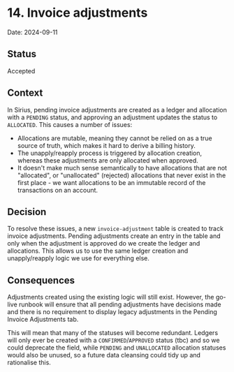 # 14. Invoice adjustments

Date: 2024-09-11

## Status

Accepted

## Context

In Sirius, pending invoice adjustments are created as a ledger and allocation with a `PENDING` status, and approving an 
adjustment updates the status to `ALLOCATED`. This causes a number of issues:
* Allocations are mutable, meaning they cannot be relied on as a true source of truth, which makes it hard to derive a
  billing history.
* The unapply/reapply process is triggered by allocation creation, whereas these adjustments are only allocated when approved.
* It doesn't make much sense semantically to have allocations that are not "allocated", or "unallocated" (rejected) allocations 
  that never exist in the first place - we want allocations to be an immutable record of the transactions on an account.

## Decision

To resolve these issues, a new `invoice-adjustment` table is created to track invoice adjustments. Pending adjustments 
create an entry in the table and only when the adjustment is approved do we create the ledger and allocations. This allows
us to use the same ledger creation and unapply/reapply logic we use for everything else.

## Consequences

Adjustments created using the existing logic will still exist. However, the go-live runbook will ensure that all pending
adjustments have decisions made and there is no requirement to display legacy adjustments in the Pending Invoice Adjustments
tab.

This will mean that many of the statuses will become redundant. Ledgers will only ever be created with a `CONFIRMED`/`APPROVED`
status (tbc) and so we could deprecate the field, while `PENDING` and `UNALLOCATED` allocation statuses would also be unused,
so a future data cleansing could tidy up and rationalise this.
